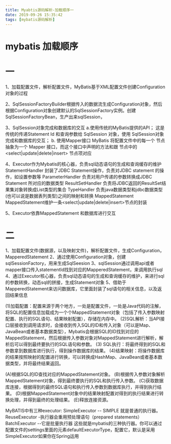 ```yaml
---
title: Myabtis源码解析-加载顺序一
date: 2019-09-26 15:35:42
tags: [mybatis源码解析]
---
```


# mybatis 加载顺序

# 一

1、加载配置文件，解析配置文件，MyBatis基于XML配置文件创建Configuration对象的过程

2、SqlSessionFactoryBuilder根据传入的数据流生成Configuration对象，然后根据Configuration对象创建默认的SqlSessionFactory实例。创建SqlSessionFactoryBean，生产出来sqlSession，

3、SqlSession对象完成和数据库的交互
a.使用传统的MyBatis提供的API；
 这是传统的传递Statement Id 和查询参数给 SqlSession 对象，使用 SqlSession对象完成和数据库的交互；
b. 使用Mapper接口
 MyBatis 将配置文件中的每一个<mapper> 节点抽象为一个 Mapper 接口，而这个接口中声明的方法和跟<mapper> 节点中的<select|update|delete|insert> 节点项对应

4、Executor作为Mybatis的核心器，负责sql动态语句的生成和查询缓存的维护
StatementHandler 封装了JDBC Statement操作，负责对JDBC statement 的操作，如设置参数等
ParameterHandler 负责对用户传递的参数转换成JDBC Statement 所对应的数据类型
ResultSetHandler 负责将JDBC返回的ResultSet结果集对象转换成List类型的集合
TypeHandler 负责java数据类型和jdbc数据类型(也可以说是数据表列类型)之间的映射和转换
MappedStatement  MappedStatement维护一条<select|update|delete|insert>节点的封装

5、Executor依靠MappedStatement  和数据库进行交互

<!--more-->

# 二

1、加载配置文件(数据源，以及映射文件)，解析配置文件，生成Configuration，MapperedStatement
2、通过使用Configuration对象，创建sqlSessionFactory，用来生成SqlSeesion
3、sqlSession通过调用api或者mapper接口传入statementId找到对应的MapperedStatement，来调用执行sql
4、通过Executor核心器，负责sql动态语句的生成和查询缓存的维护，来进行sql的参数转换，动态sql的拼接，生成Statement对象
5、借助于MapperedStatement来访问数据库，它里面封装了sql语句的相关信息，以及返回结果信息

(1)加载配置：配置来源于两个地方，一处是配置文件，一处是Java代码的注解，将SQL的配置信息加载成为一个个MappedStatement对象（包括了传入参数映射配置、执行的SQL语句、结果映射配置），存储在内存中。
(2)SQL解析：当API接口层接收到调用请求时，会接收到传入SQL的ID和传入对象（可以是Map、JavaBean或者基本数据类型），Mybatis会根据SQL的ID找到对应的MappedStatement，然后根据传入参数对象对MappedStatement进行解析，解析后可以得到最终要执行的SQL语句和参数。
(3) SQL执行：将最终得到的SQL和参数拿到数据库进行执行，得到操作数据库的结果。
(4)结果映射：将操作数据库的结果按照映射的配置进行转换，可以转换成HashMap、JavaBean或者基本数据类型，并将最终结果返回。

(A)根据SQL的ID查找对应的MappedStatement对象。
(B)根据传入参数对象解析MappedStatement对象，得到最终要执行的SQL和执行传入参数。
(C)获取数据库连接，根据得到的最终SQL语句和执行传入参数到数据库执行，并得到执行结果。
(D)根据MappedStatement对象中的结果映射配置对得到的执行结果进行转换处理，并得到最终的处理结果。
(E)释放连接资源。

MyBATIS中有三种executor:
SimpleExecutor -- SIMPLE 就是普通的执行器。
ReuseExecutor -执行器会重用预处理语句（prepared statements）
BatchExecutor --它是批量执行器
这些就是mybatis的三种执行器。你可以通过配置文件的settings里面的元素defaultExecutorType，配置它，默认是采用SimpleExecutor如果你在Spring运用